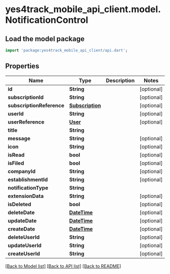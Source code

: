 # yes4track_mobile_api_client.model.NotificationControl

## Load the model package
```dart
import 'package:yes4track_mobile_api_client/api.dart';
```

## Properties
Name | Type | Description | Notes
------------ | ------------- | ------------- | -------------
**id** | **String** |  | [optional] 
**subscriptionId** | **String** |  | [optional] 
**subscriptionReference** | [**Subscription**](Subscription.md) |  | [optional] 
**userId** | **String** |  | [optional] 
**userReference** | [**User**](User.md) |  | [optional] 
**title** | **String** |  | 
**message** | **String** |  | [optional] 
**icon** | **String** |  | [optional] 
**isRead** | **bool** |  | [optional] 
**isFiled** | **bool** |  | [optional] 
**companyId** | **String** |  | [optional] 
**establishmentId** | **String** |  | [optional] 
**notificationType** | **String** |  | 
**extensionData** | **String** |  | [optional] 
**isDeleted** | **bool** |  | [optional] 
**deleteDate** | [**DateTime**](DateTime.md) |  | [optional] 
**updateDate** | [**DateTime**](DateTime.md) |  | [optional] 
**createDate** | [**DateTime**](DateTime.md) |  | [optional] 
**deleteUserId** | **String** |  | [optional] 
**updateUserId** | **String** |  | [optional] 
**createUserId** | **String** |  | [optional] 

[[Back to Model list]](../README.md#documentation-for-models) [[Back to API list]](../README.md#documentation-for-api-endpoints) [[Back to README]](../README.md)


